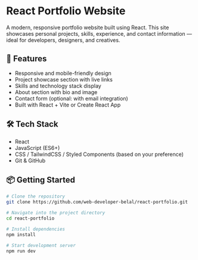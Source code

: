 # React Portfolio Website

A modern, responsive portfolio website built using React. This site showcases personal projects, skills, experience, and contact information — ideal for developers, designers, and creatives.

## 🚀 Features

- Responsive and mobile-friendly design
- Project showcase section with live links
- Skills and technology stack display
- About section with bio and image
- Contact form (optional: with email integration)
- Built with React + Vite or Create React App

## 🛠️ Tech Stack

- React
- JavaScript (ES6+)
- CSS / TailwindCSS / Styled Components (based on your preference)
- Git & GitHub

## 📦 Getting Started

```bash
# Clone the repository
git clone https://github.com/web-developer-belal/react-portfolio.git

# Navigate into the project directory
cd react-portfolio

# Install dependencies
npm install

# Start development server
npm run dev
